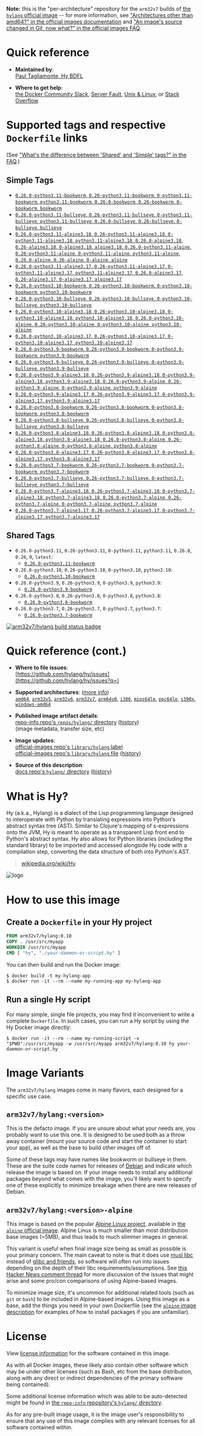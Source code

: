 <!--

********************************************************************************

WARNING:

    DO NOT EDIT "hylang/README.md"

    IT IS AUTO-GENERATED

    (from the other files in "hylang/" combined with a set of templates)

********************************************************************************

-->

**Note:** this is the "per-architecture" repository for the `arm32v7` builds of [the `hylang` official image](https://hub.docker.com/_/hylang) -- for more information, see ["Architectures other than amd64?" in the official images documentation](https://github.com/docker-library/official-images#architectures-other-than-amd64) and ["An image's source changed in Git, now what?" in the official images FAQ](https://github.com/docker-library/faq#an-images-source-changed-in-git-now-what).

# Quick reference

-	**Maintained by**:  
	[Paul Tagliamonte, Hy BDFL](https://github.com/hylang/hy)

-	**Where to get help**:  
	[the Docker Community Slack](https://dockr.ly/comm-slack), [Server Fault](https://serverfault.com/help/on-topic), [Unix & Linux](https://unix.stackexchange.com/help/on-topic), or [Stack Overflow](https://stackoverflow.com/help/on-topic)

# Supported tags and respective `Dockerfile` links

(See ["What's the difference between 'Shared' and 'Simple' tags?" in the FAQ](https://github.com/docker-library/faq#whats-the-difference-between-shared-and-simple-tags).)

## Simple Tags

-	[`0.26.0-python3.11-bookworm`, `0.26-python3.11-bookworm`, `0-python3.11-bookworm`, `python3.11-bookworm`, `0.26.0-bookworm`, `0.26-bookworm`, `0-bookworm`, `bookworm`](https://github.com/hylang/docker-hylang/blob/2faaf55bb024adce50ca1071c8686f0ec46fa12b/dockerfiles-generated/Dockerfile.python3.11-bookworm)
-	[`0.26.0-python3.11-bullseye`, `0.26-python3.11-bullseye`, `0-python3.11-bullseye`, `python3.11-bullseye`, `0.26.0-bullseye`, `0.26-bullseye`, `0-bullseye`, `bullseye`](https://github.com/hylang/docker-hylang/blob/2faaf55bb024adce50ca1071c8686f0ec46fa12b/dockerfiles-generated/Dockerfile.python3.11-bullseye)
-	[`0.26.0-python3.11-alpine3.18`, `0.26-python3.11-alpine3.18`, `0-python3.11-alpine3.18`, `python3.11-alpine3.18`, `0.26.0-alpine3.18`, `0.26-alpine3.18`, `0-alpine3.18`, `alpine3.18`, `0.26.0-python3.11-alpine`, `0.26-python3.11-alpine`, `0-python3.11-alpine`, `python3.11-alpine`, `0.26.0-alpine`, `0.26-alpine`, `0-alpine`, `alpine`](https://github.com/hylang/docker-hylang/blob/2faaf55bb024adce50ca1071c8686f0ec46fa12b/dockerfiles-generated/Dockerfile.python3.11-alpine3.18)
-	[`0.26.0-python3.11-alpine3.17`, `0.26-python3.11-alpine3.17`, `0-python3.11-alpine3.17`, `python3.11-alpine3.17`, `0.26.0-alpine3.17`, `0.26-alpine3.17`, `0-alpine3.17`, `alpine3.17`](https://github.com/hylang/docker-hylang/blob/2faaf55bb024adce50ca1071c8686f0ec46fa12b/dockerfiles-generated/Dockerfile.python3.11-alpine3.17)
-	[`0.26.0-python3.10-bookworm`, `0.26-python3.10-bookworm`, `0-python3.10-bookworm`, `python3.10-bookworm`](https://github.com/hylang/docker-hylang/blob/2faaf55bb024adce50ca1071c8686f0ec46fa12b/dockerfiles-generated/Dockerfile.python3.10-bookworm)
-	[`0.26.0-python3.10-bullseye`, `0.26-python3.10-bullseye`, `0-python3.10-bullseye`, `python3.10-bullseye`](https://github.com/hylang/docker-hylang/blob/2faaf55bb024adce50ca1071c8686f0ec46fa12b/dockerfiles-generated/Dockerfile.python3.10-bullseye)
-	[`0.26.0-python3.10-alpine3.18`, `0.26-python3.10-alpine3.18`, `0-python3.10-alpine3.18`, `python3.10-alpine3.18`, `0.26.0-python3.10-alpine`, `0.26-python3.10-alpine`, `0-python3.10-alpine`, `python3.10-alpine`](https://github.com/hylang/docker-hylang/blob/2faaf55bb024adce50ca1071c8686f0ec46fa12b/dockerfiles-generated/Dockerfile.python3.10-alpine3.18)
-	[`0.26.0-python3.10-alpine3.17`, `0.26-python3.10-alpine3.17`, `0-python3.10-alpine3.17`, `python3.10-alpine3.17`](https://github.com/hylang/docker-hylang/blob/2faaf55bb024adce50ca1071c8686f0ec46fa12b/dockerfiles-generated/Dockerfile.python3.10-alpine3.17)
-	[`0.26.0-python3.9-bookworm`, `0.26-python3.9-bookworm`, `0-python3.9-bookworm`, `python3.9-bookworm`](https://github.com/hylang/docker-hylang/blob/2faaf55bb024adce50ca1071c8686f0ec46fa12b/dockerfiles-generated/Dockerfile.python3.9-bookworm)
-	[`0.26.0-python3.9-bullseye`, `0.26-python3.9-bullseye`, `0-python3.9-bullseye`, `python3.9-bullseye`](https://github.com/hylang/docker-hylang/blob/2faaf55bb024adce50ca1071c8686f0ec46fa12b/dockerfiles-generated/Dockerfile.python3.9-bullseye)
-	[`0.26.0-python3.9-alpine3.18`, `0.26-python3.9-alpine3.18`, `0-python3.9-alpine3.18`, `python3.9-alpine3.18`, `0.26.0-python3.9-alpine`, `0.26-python3.9-alpine`, `0-python3.9-alpine`, `python3.9-alpine`](https://github.com/hylang/docker-hylang/blob/2faaf55bb024adce50ca1071c8686f0ec46fa12b/dockerfiles-generated/Dockerfile.python3.9-alpine3.18)
-	[`0.26.0-python3.9-alpine3.17`, `0.26-python3.9-alpine3.17`, `0-python3.9-alpine3.17`, `python3.9-alpine3.17`](https://github.com/hylang/docker-hylang/blob/2faaf55bb024adce50ca1071c8686f0ec46fa12b/dockerfiles-generated/Dockerfile.python3.9-alpine3.17)
-	[`0.26.0-python3.8-bookworm`, `0.26-python3.8-bookworm`, `0-python3.8-bookworm`, `python3.8-bookworm`](https://github.com/hylang/docker-hylang/blob/2faaf55bb024adce50ca1071c8686f0ec46fa12b/dockerfiles-generated/Dockerfile.python3.8-bookworm)
-	[`0.26.0-python3.8-bullseye`, `0.26-python3.8-bullseye`, `0-python3.8-bullseye`, `python3.8-bullseye`](https://github.com/hylang/docker-hylang/blob/2faaf55bb024adce50ca1071c8686f0ec46fa12b/dockerfiles-generated/Dockerfile.python3.8-bullseye)
-	[`0.26.0-python3.8-alpine3.18`, `0.26-python3.8-alpine3.18`, `0-python3.8-alpine3.18`, `python3.8-alpine3.18`, `0.26.0-python3.8-alpine`, `0.26-python3.8-alpine`, `0-python3.8-alpine`, `python3.8-alpine`](https://github.com/hylang/docker-hylang/blob/2faaf55bb024adce50ca1071c8686f0ec46fa12b/dockerfiles-generated/Dockerfile.python3.8-alpine3.18)
-	[`0.26.0-python3.8-alpine3.17`, `0.26-python3.8-alpine3.17`, `0-python3.8-alpine3.17`, `python3.8-alpine3.17`](https://github.com/hylang/docker-hylang/blob/2faaf55bb024adce50ca1071c8686f0ec46fa12b/dockerfiles-generated/Dockerfile.python3.8-alpine3.17)
-	[`0.26.0-python3.7-bookworm`, `0.26-python3.7-bookworm`, `0-python3.7-bookworm`, `python3.7-bookworm`](https://github.com/hylang/docker-hylang/blob/2faaf55bb024adce50ca1071c8686f0ec46fa12b/dockerfiles-generated/Dockerfile.python3.7-bookworm)
-	[`0.26.0-python3.7-bullseye`, `0.26-python3.7-bullseye`, `0-python3.7-bullseye`, `python3.7-bullseye`](https://github.com/hylang/docker-hylang/blob/2faaf55bb024adce50ca1071c8686f0ec46fa12b/dockerfiles-generated/Dockerfile.python3.7-bullseye)
-	[`0.26.0-python3.7-alpine3.18`, `0.26-python3.7-alpine3.18`, `0-python3.7-alpine3.18`, `python3.7-alpine3.18`, `0.26.0-python3.7-alpine`, `0.26-python3.7-alpine`, `0-python3.7-alpine`, `python3.7-alpine`](https://github.com/hylang/docker-hylang/blob/2faaf55bb024adce50ca1071c8686f0ec46fa12b/dockerfiles-generated/Dockerfile.python3.7-alpine3.18)
-	[`0.26.0-python3.7-alpine3.17`, `0.26-python3.7-alpine3.17`, `0-python3.7-alpine3.17`, `python3.7-alpine3.17`](https://github.com/hylang/docker-hylang/blob/2faaf55bb024adce50ca1071c8686f0ec46fa12b/dockerfiles-generated/Dockerfile.python3.7-alpine3.17)

## Shared Tags

-	`0.26.0-python3.11`, `0.26-python3.11`, `0-python3.11`, `python3.11`, `0.26.0`, `0.26`, `0`, `latest`:
	-	[`0.26.0-python3.11-bookworm`](https://github.com/hylang/docker-hylang/blob/2faaf55bb024adce50ca1071c8686f0ec46fa12b/dockerfiles-generated/Dockerfile.python3.11-bookworm)
-	`0.26.0-python3.10`, `0.26-python3.10`, `0-python3.10`, `python3.10`:
	-	[`0.26.0-python3.10-bookworm`](https://github.com/hylang/docker-hylang/blob/2faaf55bb024adce50ca1071c8686f0ec46fa12b/dockerfiles-generated/Dockerfile.python3.10-bookworm)
-	`0.26.0-python3.9`, `0.26-python3.9`, `0-python3.9`, `python3.9`:
	-	[`0.26.0-python3.9-bookworm`](https://github.com/hylang/docker-hylang/blob/2faaf55bb024adce50ca1071c8686f0ec46fa12b/dockerfiles-generated/Dockerfile.python3.9-bookworm)
-	`0.26.0-python3.8`, `0.26-python3.8`, `0-python3.8`, `python3.8`:
	-	[`0.26.0-python3.8-bookworm`](https://github.com/hylang/docker-hylang/blob/2faaf55bb024adce50ca1071c8686f0ec46fa12b/dockerfiles-generated/Dockerfile.python3.8-bookworm)
-	`0.26.0-python3.7`, `0.26-python3.7`, `0-python3.7`, `python3.7`:
	-	[`0.26.0-python3.7-bookworm`](https://github.com/hylang/docker-hylang/blob/2faaf55bb024adce50ca1071c8686f0ec46fa12b/dockerfiles-generated/Dockerfile.python3.7-bookworm)

[![arm32v7/hylang build status badge](https://img.shields.io/jenkins/s/https/doi-janky.infosiftr.net/job/multiarch/job/arm32v7/job/hylang.svg?label=arm32v7/hylang%20%20build%20job)](https://doi-janky.infosiftr.net/job/multiarch/job/arm32v7/job/hylang/)

# Quick reference (cont.)

-	**Where to file issues**:  
	[https://github.com/hylang/hy/issues](https://github.com/hylang/hy/issues?q=)

-	**Supported architectures**: ([more info](https://github.com/docker-library/official-images#architectures-other-than-amd64))  
	[`amd64`](https://hub.docker.com/r/amd64/hylang/), [`arm32v5`](https://hub.docker.com/r/arm32v5/hylang/), [`arm32v6`](https://hub.docker.com/r/arm32v6/hylang/), [`arm32v7`](https://hub.docker.com/r/arm32v7/hylang/), [`arm64v8`](https://hub.docker.com/r/arm64v8/hylang/), [`i386`](https://hub.docker.com/r/i386/hylang/), [`mips64le`](https://hub.docker.com/r/mips64le/hylang/), [`ppc64le`](https://hub.docker.com/r/ppc64le/hylang/), [`s390x`](https://hub.docker.com/r/s390x/hylang/), [`windows-amd64`](https://hub.docker.com/r/winamd64/hylang/)

-	**Published image artifact details**:  
	[repo-info repo's `repos/hylang/` directory](https://github.com/docker-library/repo-info/blob/master/repos/hylang) ([history](https://github.com/docker-library/repo-info/commits/master/repos/hylang))  
	(image metadata, transfer size, etc)

-	**Image updates**:  
	[official-images repo's `library/hylang` label](https://github.com/docker-library/official-images/issues?q=label%3Alibrary%2Fhylang)  
	[official-images repo's `library/hylang` file](https://github.com/docker-library/official-images/blob/master/library/hylang) ([history](https://github.com/docker-library/official-images/commits/master/library/hylang))

-	**Source of this description**:  
	[docs repo's `hylang/` directory](https://github.com/docker-library/docs/tree/master/hylang) ([history](https://github.com/docker-library/docs/commits/master/hylang))

# What is Hy?

Hy (a.k.a., Hylang) is a dialect of the Lisp programming language designed to interoperate with Python by translating expressions into Python's abstract syntax tree (AST). Similar to Clojure's mapping of s-expressions onto the JVM, Hy is meant to operate as a transparent Lisp front end to Python's abstract syntax. Hy also allows for Python libraries (including the standard library) to be imported and accessed alongside Hy code with a compilation step, converting the data structure of both into Python's AST.

> [wikipedia.org/wiki/Hy](https://en.wikipedia.org/wiki/Hy)

![logo](https://raw.githubusercontent.com/docker-library/docs/c097f38c6ee48cd13456df8cd853a9d806fff429/hylang/logo.png)

# How to use this image

## Create a `Dockerfile` in your Hy project

```dockerfile
FROM arm32v7/hylang:0.10
COPY . /usr/src/myapp
WORKDIR /usr/src/myapp
CMD [ "hy", "./your-daemon-or-script.hy" ]
```

You can then build and run the Docker image:

```console
$ docker build -t my-hylang-app
$ docker run -it --rm --name my-running-app my-hylang-app
```

## Run a single Hy script

For many simple, single file projects, you may find it inconvenient to write a complete `Dockerfile`. In such cases, you can run a Hy script by using the Hy Docker image directly:

```console
$ docker run -it --rm --name my-running-script -v "$PWD":/usr/src/myapp -w /usr/src/myapp arm32v7/hylang:0.10 hy your-daemon-or-script.hy
```

# Image Variants

The `arm32v7/hylang` images come in many flavors, each designed for a specific use case.

## `arm32v7/hylang:<version>`

This is the defacto image. If you are unsure about what your needs are, you probably want to use this one. It is designed to be used both as a throw away container (mount your source code and start the container to start your app), as well as the base to build other images off of.

Some of these tags may have names like bookworm or bullseye in them. These are the suite code names for releases of [Debian](https://wiki.debian.org/DebianReleases) and indicate which release the image is based on. If your image needs to install any additional packages beyond what comes with the image, you'll likely want to specify one of these explicitly to minimize breakage when there are new releases of Debian.

## `arm32v7/hylang:<version>-alpine`

This image is based on the popular [Alpine Linux project](https://alpinelinux.org), available in [the `alpine` official image](https://hub.docker.com/_/alpine). Alpine Linux is much smaller than most distribution base images (~5MB), and thus leads to much slimmer images in general.

This variant is useful when final image size being as small as possible is your primary concern. The main caveat to note is that it does use [musl libc](https://musl.libc.org) instead of [glibc and friends](https://www.etalabs.net/compare_libcs.html), so software will often run into issues depending on the depth of their libc requirements/assumptions. See [this Hacker News comment thread](https://news.ycombinator.com/item?id=10782897) for more discussion of the issues that might arise and some pro/con comparisons of using Alpine-based images.

To minimize image size, it's uncommon for additional related tools (such as `git` or `bash`) to be included in Alpine-based images. Using this image as a base, add the things you need in your own Dockerfile (see the [`alpine` image description](https://hub.docker.com/_/alpine/) for examples of how to install packages if you are unfamiliar).

# License

View [license information](https://github.com/hylang/hy/blob/master/LICENSE) for the software contained in this image.

As with all Docker images, these likely also contain other software which may be under other licenses (such as Bash, etc from the base distribution, along with any direct or indirect dependencies of the primary software being contained).

Some additional license information which was able to be auto-detected might be found in [the `repo-info` repository's `hylang/` directory](https://github.com/docker-library/repo-info/tree/master/repos/hylang).

As for any pre-built image usage, it is the image user's responsibility to ensure that any use of this image complies with any relevant licenses for all software contained within.
